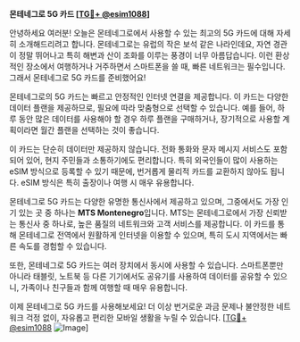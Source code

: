**몬테네그로 5G 카드 [[TG💪+ @esim1088](https://t.me/s/esim1088)]**

안녕하세요 여러분! 오늘은 몬테네그로에서 사용할 수 있는 최고의 5G 카드에 대해 자세히 소개해드리려고 합니다. 몬테네그로는 유럽의 작은 보석 같은 나라인데요, 자연 경관이 정말 뛰어나고 특히 해변과 산이 조화를 이루는 풍경이 너무 아름답습니다. 이런 환상적인 장소에서 여행하거나 거주하면서 스마트폰을 쓸 때, 빠른 네트워크는 필수입니다. 그래서 몬테네그로 5G 카드를 준비했어요!

몬테네그로의 5G 카드는 빠르고 안정적인 인터넷 연결을 제공합니다. 이 카드는 다양한 데이터 플랜을 제공하므로, 필요에 따라 맞춤형으로 선택할 수 있습니다. 예를 들어, 하루 동안 많은 데이터를 사용해야 할 경우 하루 플랜을 구매하거나, 장기적으로 사용할 계획이라면 월간 플랜을 선택하는 것이 좋습니다.

이 카드는 단순히 데이터만 제공하지 않습니다. 전화 통화와 문자 메시지 서비스도 포함되어 있어, 현지 주민들과 소통하기에도 편리합니다. 특히 외국인들이 많이 사용하는 eSIM 방식으로 등록할 수 있기 때문에, 번거롭게 물리적 카드를 교환하지 않아도 됩니다. eSIM 방식은 특히 출장이나 여행 시 매우 유용합니다.

몬테네그로 5G 카드는 다양한 유명한 통신사에서 제공하고 있으며, 그중에서도 가장 인기 있는 곳 중 하나는 **MTS Montenegro**입니다. MTS는 몬테네그로에서 가장 신뢰받는 통신사 중 하나로, 높은 품질의 네트워크와 고객 서비스를 제공합니다. 이 카드를 통해 몬테네그로 전역에서 원활하게 인터넷을 이용할 수 있으며, 특히 도시 지역에서는 빠른 속도를 경험할 수 있습니다.

또한, 몬테네그로 5G 카드는 여러 장치에서 동시에 사용할 수 있습니다. 스마트폰뿐만 아니라 태블릿, 노트북 등 다른 기기에서도 공유기를 사용하여 데이터를 공유할 수 있으니, 가족이나 친구들과 함께 여행할 때 매우 유용합니다.

이제 몬테네그로 5G 카드를 사용해보세요! 더 이상 번거로운 과금 문제나 불안정한 네트워크 걱정 없이, 자유롭고 편리한 모바일 생활을 누릴 수 있습니다. [[TG💪+ @esim1088](https://t.me/s/esim1088) ![Image](https://i.postimg.cc/Y0z9fWf4/image.png)]